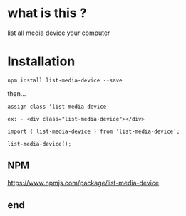 # what is this ?
list all media device your computer

# Installation

`npm install list-media-device --save`

then...

```
assign class 'list-media-device'

ex: - <div class="list-media-device"></div>

import { list-media-device } from 'list-media-device';

list-media-device();

```

## NPM

https://www.npmjs.com/package/list-media-device

## end

